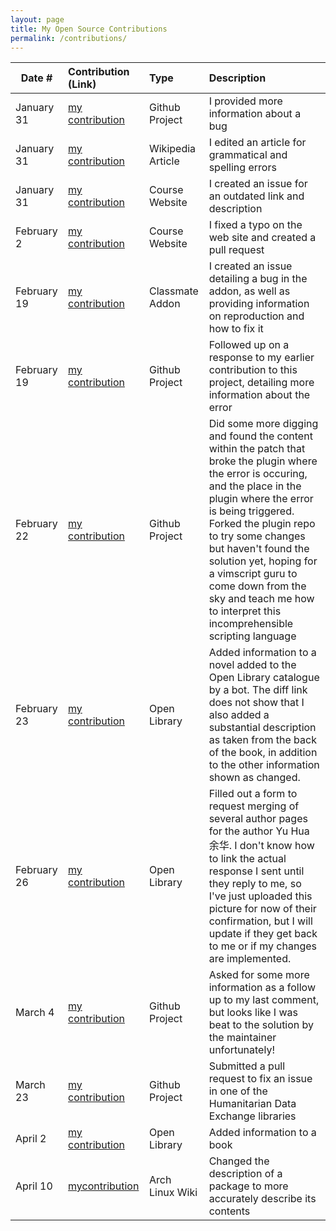 ```yaml
---
layout: page
title: My Open Source Contributions
permalink: /contributions/
---
```


<!--
Type of the contribution should be "Wikipedia edit", "OpenStreet Map feature", "Documentation", "Course website", "Blog",
"Browser Add-on", etc.

The description should include a brief summary of what you did.

The link should bring us to a public page that shows your contribution. 

Replace the first row with your own contribution. 

-->





| Date #       | Contribution (Link)  | Type  | Description |
|---|:---|:---|:---|
| January 31 | [my contribution](https://github.com/junegunn/goyo.vim/issues/275#issuecomment-1410680154)| Github Project | I provided more information about a bug |
| January 31 | [my contribution](https://en.wikipedia.org/w/index.php?title=Particle_filter&diff=prev&oldid=1136725372) | Wikipedia Article | I edited an article for grammatical and spelling errors |
| January 31 | [my contribution](https://github.com/joannakl/ossd/issues/37#issue-1564997298) | Course Website | I created an issue for an outdated link and description |
| February 2 | [my contribution](https://github.com/joannakl/ossd/pull/41) | Course Website | I fixed a typo on the web site and created a pull request |
| February 19 | [my contribution](https://github.com/ossd-s23/ShadyNotes/issues/10) | Classmate Addon | I created an issue detailing a bug in the addon, as well as providing information on reproduction and how to fix it |
| February 19 | [my contribution](https://github.com/junegunn/goyo.vim/issues/275#issuecomment-1436084420) | Github Project | Followed up on a response to my earlier contribution to this project, detailing more information about the error |
| February 22 | [my contribution](https://github.com/junegunn/goyo.vim/issues/275#issuecomment-1440155323) | Github Project | Did some more digging and found the content within the patch that broke the plugin where the error is occuring, and the place in the plugin where the error is being triggered. Forked the plugin repo to try some changes but haven't found the solution yet, hoping for a vimscript guru to come down from the sky and teach me how to interpret this incomprehensible scripting language |
| February 23 | [my contribution](https://openlibrary.org/books/OL24080606M/Rickshaw_Boy?_compare=Compare&b=14&a=13&m=diff) | Open Library | Added information to a novel added to the Open Library catalogue by a bot. The diff link does not show that I also added a substantial description as taken from the back of the book, in addition to the other information shown as changed. |
| February 26 | [my contribution](https://imgur.com/MGq3eJY) | Open Library | Filled out a form to request merging of several author pages for the author Yu Hua 余华. I don't know how to link the actual response I sent until they reply to me, so I've just uploaded this picture for now of their confirmation, but I will update if they get back to me or if my changes are implemented. |
| March 4 | [my contribution](https://github.com/junegunn/goyo.vim/issues/275#issuecomment-1454390899) | Github Project | Asked for some more information as a follow up to my last comment, but looks like I was beat to the solution by the maintainer unfortunately! |
| March 23 | [my contribution](https://github.com/OCHA-DAP/hdx-python-country/pull/15#issue-1637887874) | Github Project | Submitted a pull request to fix an issue in one of the Humanitarian Data Exchange libraries |
| April 2 | [my contribution](https://openlibrary.org/books/OL27205045M/The_Columbia_companion_to_modern_Chinese_literature?m=diff&b=8) | Open Library | Added information to a book |
| April 10 | [mycontribution](https://wiki.archlinux.org/index.php?title=TeX_Live&oldid=775277) | Arch Linux Wiki | Changed the description of a package to more accurately describe its contents |

